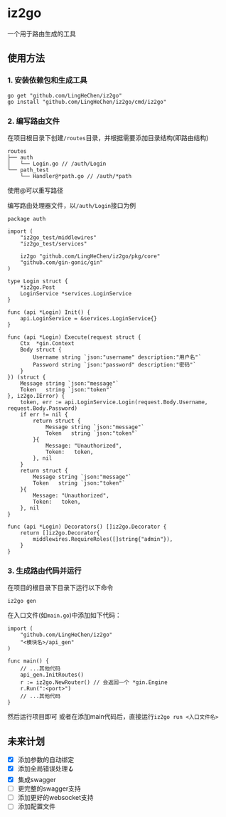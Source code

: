 # iz2go

一个用于路由生成的工具

## 使用方法

### 1. 安装依赖包和生成工具

```shell
go get "github.com/LingHeChen/iz2go"
go install "github.com/LingHeChen/iz2go/cmd/iz2go"
```

### 2. 编写路由文件

在项目根目录下创建`/routes`目录，并根据需要添加目录结构(即路由结构)

```plainText
routes
├── auth
│   └── Login.go // /auth/Login
└── path_test
    └── Handler@*path.go // /auth/*path
```

使用@可以重写路径

编写路由处理器文件，以`/auth/Login`接口为例

```golang
package auth

import (
	"iz2go_test/middlewires"
	"iz2go_test/services"

	iz2go "github.com/LingHeChen/iz2go/pkg/core"
	"github.com/gin-gonic/gin"
)

type Login struct {
	*iz2go.Post
	LoginService *services.LoginService
}

func (api *Login) Init() {
	api.LoginService = &services.LoginService{}
}

func (api *Login) Execute(request struct {
	Ctx  *gin.Context
	Body struct {
		Username string `json:"username" description:"用户名"`
		Password string `json:"password" description:"密码"`
	}
}) (struct {
	Message string `json:"message"`
	Token   string `json:"token"`
}, iz2go.IError) {
	token, err := api.LoginService.Login(request.Body.Username, request.Body.Password)
	if err != nil {
		return struct {
			Message string `json:"message"`
			Token   string `json:"token"`
		}{
			Message: "Unauthorized",
			Token:   token,
		}, nil
	}
	return struct {
		Message string `json:"message"`
		Token   string `json:"token"`
	}{
		Message: "Unauthorized",
		Token:   token,
	}, nil
}

func (api *Login) Decorators() []iz2go.Decorator {
	return []iz2go.Decorator{
		middlewires.RequireRoles([]string{"admin"}),
	}
}
```

### 3. 生成路由代码并运行

在项目的根目录下目录下运行以下命令

```shell
iz2go gen
```

在入口文件(如`main.go`)中添加如下代码：

```golang
import (
    "github.com/LingHeChen/iz2go"
    "<模块名>/api_gen"
)

func main() {
    // ...其他代码
    api_gen.InitRoutes()
    r := iz2go.NewRouter() // 会返回一个 *gin.Engine
    r.Run(":<port>")
    // ...其他代码
}
```

然后运行项目即可
或者在添加main代码后，直接运行`iz2go run <入口文件名>`

## 未来计划

* [X]  添加参数的自动绑定
* [X]  添加全局错误处理🪝
* [X]  集成swagger
* [ ]  更完整的swagger支持
* [ ]  添加更好的websocket支持
* [ ]  添加配置文件

